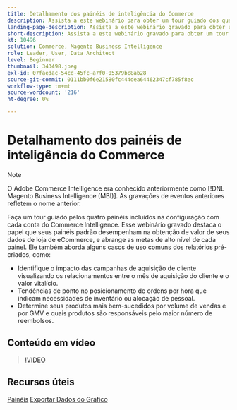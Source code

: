 ```yaml
---
title: Detalhamento dos painéis de inteligência do Commerce
description: Assista a este webinário para obter um tour guiado dos quatro painéis incluídos na configuração com cada conta do Commerce Intelligence.
landing-page-description: Assista a este webinário gravado para obter um tour guiado dos quatro painéis incluídos na configuração com cada conta do Commerce Intelligence.
short-description: Assista a este webinário gravado para obter um tour guiado dos quatro painéis incluídos na configuração com cada conta do Commerce Intelligence.
kt: 10496
solution: Commerce, Magento Business Intelligence
role: Leader, User, Data Architect
level: Beginner
thumbnail: 343498.jpeg
exl-id: 07faedac-54cd-45fc-a7f0-05379bc8ab28
source-git-commit: 0111bb0f6e21580fc444dea64462347cf785f8ec
workflow-type: tm+mt
source-wordcount: '216'
ht-degree: 0%

---
```


# Detalhamento dos painéis de inteligência do Commerce

>[!NOTE]
>
>O Adobe Commerce Intelligence era conhecido anteriormente como [!DNL Magento Business Intelligence (MBI)]. As gravações de eventos anteriores refletem o nome anterior.

Faça um tour guiado pelos quatro painéis incluídos na configuração com cada conta do Commerce Intelligence. Esse webinário gravado destaca o papel que seus painéis padrão desempenham na obtenção de valor de seus dados de loja de eCommerce, e abrange as metas de alto nível de cada painel. Ele também aborda alguns casos de uso comuns dos relatórios pré-criados, como:

- Identifique o impacto das campanhas de aquisição de cliente visualizando os relacionamentos entre o mês de aquisição do cliente e o valor vitalício.
- Tendências de ponto no posicionamento de ordens por hora que indicam necessidades de inventário ou alocação de pessoal.
- Determine seus produtos mais bem-sucedidos por volume de vendas e por GMV e quais produtos são responsáveis pelo maior número de reembolsos.

## Conteúdo em vídeo

>[!VIDEO](https://video.tv.adobe.com/v/343498?quality=12&learn=on)

## Recursos úteis

[Painéis](https://experienceleague.adobe.com/docs/commerce-business-intelligence/mbi/build/dashboards/ess-dashboards.html)
[Exportar Dados do Gráfico](https://experienceleague.adobe.com/docs/commerce-business-intelligence/mbi/build/share/exp-chart-dash.html)
